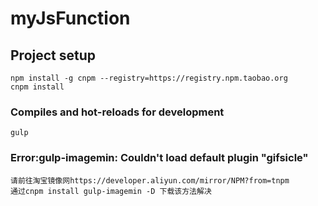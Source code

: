 # myJsFunction

## Project setup
```
npm install -g cnpm --registry=https://registry.npm.taobao.org
cnpm install
```
### Compiles and hot-reloads for development
```
gulp
```

### Error:gulp-imagemin: Couldn't load default plugin "gifsicle"
```
请前往淘宝镜像网https://developer.aliyun.com/mirror/NPM?from=tnpm
通过cnpm install gulp-imagemin -D 下载该方法解决
```
